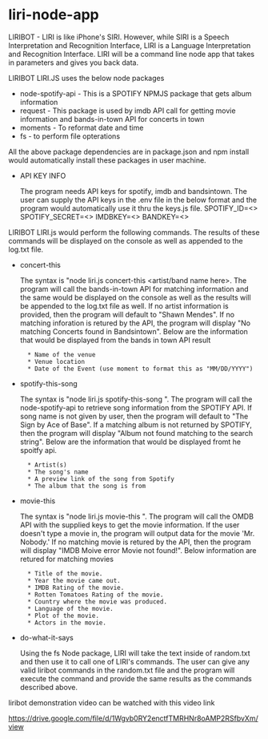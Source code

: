 # liri-node-app
LIRIBOT - LIRI is like iPhone's SIRI. However, while SIRI is a Speech Interpretation and Recognition Interface, LIRI is a Language Interpretation and Recognition Interface. LIRI will be a command line node app that takes in parameters and gives you back data.

LIRIBOT LIRI.JS uses the below node packages 
* node-spotify-api - This is a SPOTIFY NPMJS package that gets album information
* request - This package is used by imdb API call for getting movie information and bands-in-town API for concerts in town
* moments - To reformat date and time
* fs - to perform file opterations

All the above package dependencies are in package.json and npm install would automatically install these packages in user machine. 

* API KEY INFO

    The program needs API keys for spotify, imdb and bandsintown. The user can supply the API keys in the .env file in the below format and the program would automatically use it thru the
    keys.js file.
    SPOTIFY_ID=<>
    SPOTIFY_SECRET=<>
    IMDBKEY=<>
    BANDKEY=<>


LIRIBOT LIRI.js would perform the following commands. The results of these commands will be displayed on the console as well as appended to the log.txt file. 

* concert-this
    
    The syntax is "node liri.js concert-this <artist/band name here>. The program will call the bands-in-town API for matching information and the same would be 
    displayed on the console as well as the results will be appended to the log.txt file as well. 
    If no artist information is provided, then the program will default to "Shawn Mendes". 
    If no matching inforation is retured by the API, the program will display "No matching Concerts found in Bandsintown". 
    Below are the information that would be displayed from the bands in town API result
        
        * Name of the venue
        * Venue location
        * Date of the Event (use moment to format this as "MM/DD/YYYY")

* spotify-this-song
    
    The syntax is "node liri.js spotify-this-song <song name here>". The program will call the node-spotify-api to retrieve song information from the SPOTIFY API. 
    If song name is not given by user, then the program will default to "The Sign by Ace of Base". 
    If a matching album is not returned by SPOTIFY, then the program will display "Album not found matching to the search string".
    Below are the information that would be displayed fromt he spoitfy api.

        * Artist(s)
        * The song's name
        * A preview link of the song from Spotify
        * The album that the song is from

* movie-this

    The syntax is "node liri.js movie-this <movie name here>". The program will call the OMDB API with the supplied keys to get the movie information. 
    If the user doesn't type a movie in, the program will output data for the movie 'Mr. Nobody.' 
    If no matching movie is retured by the API, then the program will display "IMDB Moive error Movie not found!". 
    Below information are retured for matching movies

        * Title of the movie.
        * Year the movie came out.
        * IMDB Rating of the movie.
        * Rotten Tomatoes Rating of the movie.
        * Country where the movie was produced.
        * Language of the movie.
        * Plot of the movie.
        * Actors in the movie.

* do-what-it-says

    Using the fs Node package, LIRI will take the text inside of random.txt and then use it to call one of LIRI's commands. The user can give any valid liribot commands in the
    random.txt file and the program will execute the command and provide the same results as the commands described above. 

liribot demonstration video can be watched with this video link

https://drive.google.com/file/d/1Wgvb0RY2enctfTMRHNr8oAMP2RSfbvXm/view

